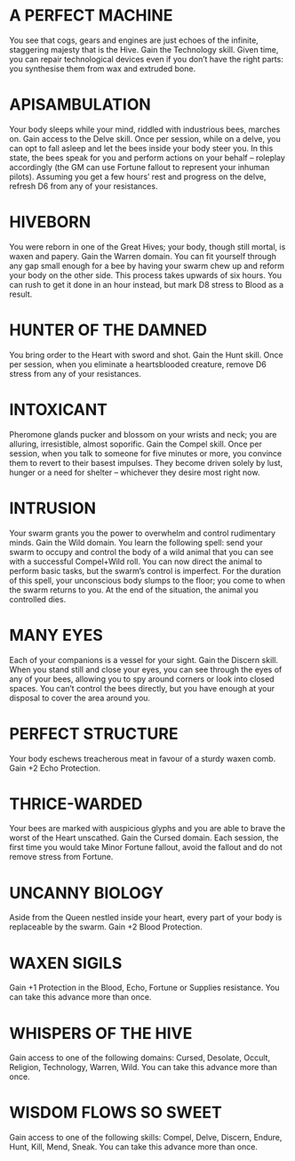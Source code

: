# A PERFECT MACHINE
You see that cogs, gears and engines are just echoes of the infinite, staggering majesty that is the Hive. Gain the Technology skill. Given time, you can repair technological devices even if you don’t have the right parts: you synthesise them from wax and extruded bone.

# APISAMBULATION
Your body sleeps while your mind, riddled with industrious bees, marches on. Gain access to the Delve skill. Once per session, while on a delve, you can opt to fall asleep and let the bees inside your body steer you. In this state, the bees speak for you and perform actions on your behalf – roleplay accordingly (the GM can use Fortune fallout to represent your inhuman pilots). Assuming you get a few hours’ rest and progress on the delve, refresh D6 from any of your resistances.

# HIVEBORN
You were reborn in one of the Great Hives; your body, though still mortal, is waxen and papery. Gain the Warren domain. You can fit yourself through any gap small enough for a bee by having your swarm chew up and reform your body on the other side. This process takes upwards of six hours. You can rush to get it done in an hour instead, but mark D8 stress to Blood as a result.

# HUNTER OF THE DAMNED
You bring order to the Heart with sword and shot. Gain the Hunt skill. Once per session, when you eliminate a heartsblooded creature, remove D6 stress from any of your resistances.

# INTOXICANT
Pheromone glands pucker and blossom on your wrists and neck; you are alluring, irresistible, almost soporific. Gain the Compel skill. Once per session, when you talk to someone for five minutes or more, you convince them to revert to their basest impulses. They become driven solely by lust, hunger or a need for shelter – whichever they desire most right now.

# INTRUSION
Your swarm grants you the power to overwhelm and control rudimentary minds. Gain the Wild domain. You learn the following spell: send your swarm to occupy and control the body of a wild animal that you can see with a successful Compel+Wild roll. You can now direct the animal to perform basic tasks, but the swarm’s control is imperfect. For the duration of this spell, your unconscious body slumps to the floor; you come to when the swarm returns to you. At the end of the situation, the animal you controlled dies.

# MANY EYES
Each of your companions is a vessel for your sight. Gain the Discern skill. When you stand still and close your eyes, you can see through the eyes of any of your bees, allowing you to spy around corners or look into closed spaces. You can’t control the bees directly, but you have enough at your disposal to cover the area around you.

# PERFECT STRUCTURE
Your body eschews treacherous meat in favour of a sturdy waxen comb. Gain +2 Echo Protection.

# THRICE-WARDED
Your bees are marked with auspicious glyphs and you are able to brave the worst of the Heart unscathed. Gain the Cursed domain. Each session, the first time you would take Minor Fortune fallout, avoid the fallout and do not remove stress from Fortune.

# UNCANNY BIOLOGY
Aside from the Queen nestled inside your heart, every part of your body is replaceable by the swarm. Gain +2 Blood Protection.

# WAXEN SIGILS
Gain +1 Protection in the Blood, Echo, Fortune or Supplies resistance. You can take this advance more than once.

# WHISPERS OF THE HIVE
Gain access to one of the following domains: Cursed, Desolate, Occult, Religion, Technology, Warren, Wild. You can take this advance more than once.

# WISDOM FLOWS SO SWEET
Gain access to one of the following skills: Compel, Delve, Discern, Endure, Hunt, Kill, Mend, Sneak. You can take this advance more than once.
